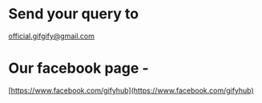 # Send your query to
[official.gifgify@gmail.com](official.gifgify@gmail.com)

# Our facebook page -
[https://www.facebook.com/gifyhub](https://www.facebook.com/gifyhub)
